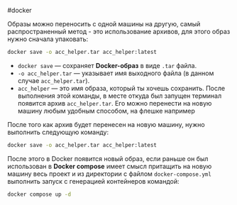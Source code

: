 #docker 

Образы можно переносить с одной машины на другую, самый распространенный метод - это использование архивов, для этого образ нужно сначала упаковать:
```bash
docker save -o acc_helper.tar acc_helper:latest
```
- `docker save` — сохраняет **Docker-образ** в виде `.tar` файла.
- `-o acc_helper.tar` — указывает имя выходного файла (в данном случае `acc_helper.tar`).
- `acc_helper` — это имя образа, который ты хочешь сохранить.
После выполнения этой команды, в месте откуда был запущен терминал появится архив `acc_helper.tar`. Его можно перенести на новую машину любым удобным способом, на флешке например

После того как архив будет перенесен на новую машину, нужно выполнить следующую команду:
```bash
docker save -o acc_helper.tar acc_helper:latest
```

После этого в Docker появится новый образ, если раньше он был использован в **Docker compose** имеет смысл притащить на новую машину весь проект и из директории с файлом `docker-compose.yml` выполнить запуск с генерацией контейнеров командой:
```bash
docker compose up -d
```
